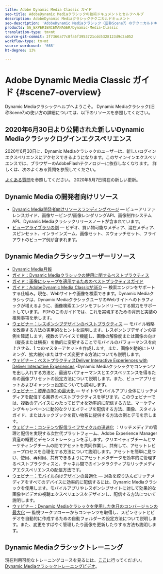 ```yaml
---
title: Adobe Dynamic Media Classic ガイド
seo-title: AdobeDynamic Mediaクラシックの技術ドキュメントとセルフヘルプ
description: AdobeDynamic Mediaクラシックテクニカルドキュメント
seo-description: 'AdobeDynamic Mediaクラシック（旧称Scene7）のテクニカルドキュメント、リリースノートおよびセルフヘルプ資料 '
products: SG_EXPERIENCEMANAGER/Dynamic-Media-Classic
translation-type: tm+mt
source-git-commit: 2f7366a77c0fa5f3953721cdd5328123d9c2a052
workflow-type: tm+mt
source-wordcount: '668'
ht-degree: 13%

---
```



# Adobe Dynamic Media Classic ガイド {#scene7-overview}

Dynamic Mediaクラシックヘルプへようこそ。 Dynamic Mediaクラシック(旧称Scene7)の使い方の詳細については、以下のリソースを参照してください。

## 2020年6月30日より公開された新しいDynamic Mediaクラシックログインエクスペリエンス

2020年6月30日に、Dynamic Mediaクラシックのユーザーは、新しいログインエクスペリエンスにアクセスできるようになります。このサインインエクスペリエンスでは、ブラウザーのAdobeFlashテクノロジーに依存しなくなります。 詳しくは、次のよくある質問を参照してください。

[よくある質問](new-ui-2020.md)を参照してください。 2020年5月7日現在の新しい更新。

## Dynamic Media の開発者向けリソース

* [Dynamic Media開発者向けリソースランディングページ](https://experienceleague.adobe.com/docs/dynamic-media-developer-resources/landing/home.html)  — ビューアリファレンスガイド、画像サービング/画像レンダリングAPI、画像制作システムAPI、Dynamic Mediaクラシックリリースノートが含まれています。
* [ビューアライブラリの例](https://landing.adobe.com/en/na/dynamic-media/ctir-2755/live-demos.html)  — ビデオ、買い物可能なメディア、混在メディア、スピンセット、インラインズーム、画像セット、スウォッチセット、フライアウトのビューア例が含まれます。

## Dynamic Mediaクラシックユーザーリソース

* [Dynamic Media月報](dynamic-media-newsletter.md)
* [ガイド：Dynamic Mediaクラシックの使用に関するベストプラクティス](https://www.adobe.com/content/dam/www/us/en/marketing/experience-manager-assets/dynamic-media/adobe-dynamic-media-classic-best-practices-guide.pdf)
* [ガイド：画像にシャープを適用するためのベストプラクティスガイド](/help/assets/s7_sharpening_images.pdf)
* [ガイド：AdobeDynamic Media ClassicがSEO](/help/assets/s7_seo.pdf)  — 検索エンジンをサポートする仕組み。現在、Webサイトや画像を検索できます。Dynamic Mediaクラシックは、Dynamic MediaクラシックユーザのWebサイトへのトラフィックが増えるように、画像検索エンジンをフレンドリーにする努力をサポートしています。 PDFのこのガイドでは、これを実現するための背景と実装の推奨事項を示します。
* [ウェビナー：レスポンシブデザインのベストプラクティス](http://offers.adobe.com/en/na/marketing/landings/_40458_responsive_design_live_on_demand_webinar.html)  — モバイル戦略を改善する方法の実用的なヒントを説明します。レスポンシブデザインの実例を確認します。複数のデバイスで機能し、画像の解像度または画像の向き（縦長または横長）を動的に変更することでモバイルのパフォーマンスを向上させる、1 つのマスターアセットを作成します。また、画像を動的にトリミング、拡大縮小またはサイズ変更する方法についても説明します。
* [ウェビナー：ベストプラクティスDeliver Interactive Experiences with Deliver Interactive Experiences](http://seminars.adobeconnect.com/p7wb8ej3u6d/)  -Dynamic Mediaクラシックでコンテンツを出し入れする方法と、最適なパフォーマンスとエクスペリエンスを得るための画像プリセットの設定方法について説明します。また、ビューアプリセットおよびキャッシュ設定についても説明します。
* [ウェビナー：資産のROIの最大化](https://adobecustomersuccess.adobeconnect.com/p5ar3hfrrec/?launcher=false&amp;fcsContent=true&amp;pbMode=normal&amp;proto=true)  — サイトやモバイルアプリ全体にリッチメディアを配信する業界のベストプラクティスを学びます。このウェビナーでは、複数のデバイスにわたってビデオを効率的に配信する方法、マーケティングキャンペーンに動的なクリエイティブを配信する方法、画像、スタイルガイド、またはルックブックを買い物客に提供する方法の例とデモを示します。
* [ウェビナー：コンテンツ配信ライフサイクルの迅速化](https://adobecustomersuccess.adobeconnect.com/p88ducm9pqv/) ：リッチメディアの管理と配信を実現する次世代プラットフォーム、Adobe Experience Manager資産の概要とデモンストレーションを示します。クリエイティブチームとマーケティングチームの間でアセットを共同作業し、共有して、アセットレビュープロセスを合理化する方法について説明します。アセットを簡単に見つけ、使用、再利用、共有できるようにアセットメタデータを効率的に管理するベストプラクティスと、チャネル間でのインタラクティブなリッチメディアエクスペリエンスの配信方法です。
* [ウェビナー：モバイル向けデザインの最適化](https://adobecustomersuccess.adobeconnect.com/p6oqd3wydif/?launcher=false&amp;fcsContent=true&amp;pbMode=normal&amp;proto=true)  — 対象を絞り込んだリッチメディアをすべてのデバイスに効率的に配信するには、Dynamic Mediaクラシックを使用します。モバイルアプリやレスポンシブサイトに対して効果的な画像やビデオの視聴エクスペリエンスをデザインし、配信する方法について説明します。
* [ウェビナー：Dynamic Mediaクラシックを使用した休日のコンバージョンの最大化](https://adobecustomersuccess.adobeconnect.com/p32n1yr85c9/?proto=true)  — 監視ワークフローーからコンテンツを取得し、スピンセットとビデオを自動的に作成するための自動フォルダーの設定方法について説明します。また、変更をすばやく管理したり画像を更新したりする方法も説明します。

## Dynamic Mediaクラシックトレーニング

現在利用可能なトレーニングコースを見るには、[ここ](http://training.adobe.com/training/courses.html#product=adobe-scene7)に行ってください。
[Dynamic Mediaクラシックトレーニングビデオ](/help/training-videos.md)。

